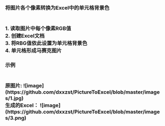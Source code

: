 <h3>将图片各个像素转换为Excel中的单元格背景色<h3/><br/>
1. 读取图片中每个像素RGB值<br/>
2. 创建Excel文档<br/>
3. 将RBG值依此设置为单元格背景色<br/>
4. 单元格形成马赛克图片<br/>

<h3>示例<h3/><br/>
原图片:
![image](https://github.com/dxxzst/PictureToExcel/blob/master/images/1.jpg)<br/>
生成的Excel：
![image](https://github.com/dxxzst/PictureToExcel/blob/master/images/3.png)<br/>
